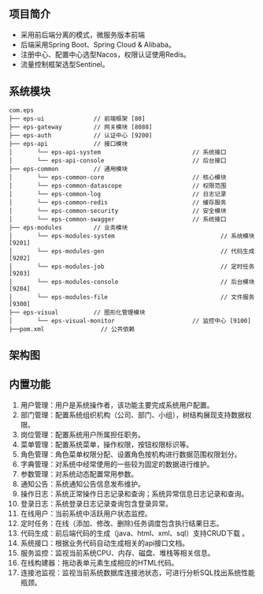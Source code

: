 ## 项目简介

* 采用前后端分离的模式，微服务版本前端
* 后端采用Spring Boot、Spring Cloud & Alibaba。
* 注册中心、配置中心选型Nacos，权限认证使用Redis。
* 流量控制框架选型Sentinel。

## 系统模块

~~~
com.eps     
├── eps-ui              // 前端框架 [80]
├── eps-gateway         // 网关模块 [8088]
├── eps-auth            // 认证中心 [9200]
├── eps-api             // 接口模块
│       └── eps-api-system                          // 系统接口
│       └── eps-api-console                         // 后台接口
├── eps-common          // 通用模块
│       └── eps-common-core                         // 核心模块
│       └── eps-common-datascope                    // 权限范围
│       └── eps-common-log                          // 日志记录
│       └── eps-common-redis                        // 缓存服务
│       └── eps-common-security                     // 安全模块
│       └── eps-common-swagger                      // 系统接口
├── eps-modules         // 业务模块
│       └── eps-modules-system                              // 系统模块 [9201]
│       └── eps-modules-gen                                 // 代码生成 [9202]
│       └── eps-modules-job                                 // 定时任务 [9203]
│       └── eps-modules-console                             // 后台模块 [9204]
│       └── eps-modules-file                                // 文件服务 [9300]
├── eps-visual          // 图形化管理模块
│       └── eps-visual-monitor                      // 监控中心 [9100]
├──pom.xml                // 公共依赖
~~~

## 架构图

## 内置功能

1.  用户管理：用户是系统操作者，该功能主要完成系统用户配置。
2.  部门管理：配置系统组织机构（公司、部门、小组），树结构展现支持数据权限。
3.  岗位管理：配置系统用户所属担任职务。
4.  菜单管理：配置系统菜单，操作权限，按钮权限标识等。
5.  角色管理：角色菜单权限分配、设置角色按机构进行数据范围权限划分。
6.  字典管理：对系统中经常使用的一些较为固定的数据进行维护。
7.  参数管理：对系统动态配置常用参数。
8.  通知公告：系统通知公告信息发布维护。
9.  操作日志：系统正常操作日志记录和查询；系统异常信息日志记录和查询。
10. 登录日志：系统登录日志记录查询包含登录异常。
11. 在线用户：当前系统中活跃用户状态监控。
12. 定时任务：在线（添加、修改、删除)任务调度包含执行结果日志。
13. 代码生成：前后端代码的生成（java、html、xml、sql）支持CRUD下载 。
14. 系统接口：根据业务代码自动生成相关的api接口文档。
15. 服务监控：监视当前系统CPU、内存、磁盘、堆栈等相关信息。
16. 在线构建器：拖动表单元素生成相应的HTML代码。
17. 连接池监视：监视当前系统数据库连接池状态，可进行分析SQL找出系统性能瓶颈。